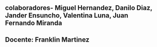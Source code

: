 ## colaboradores- Miguel Hernandez, Danilo Diaz, Jander Ensuncho, Valentina Luna, Juan Fernando Miranda
## Docente: Franklin Martinez
